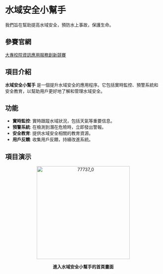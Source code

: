 # 水域安全小幫手

我們旨在幫助提高水域安全，預防水上事故，保護生命。

## 參賽官網

[大專校院資訊應用服務創新競賽](https://innoserve.tca.org.tw/)

## 項目介紹

**水域安全小幫手** 是一個提升水域安全的應用程序。它包括實時監控、預警系統和安全教育，以幫助用戶更好地了解和管理水域安全。

## 功能

- **實時監控**: 實時跟蹤水域狀況，包括天氣等重要信息。
- **預警系統**: 在檢測到潛在危險時，立即發出警報。
- **安全教育**: 提供水域安全相關的教育資源。
- **用戶反饋**: 收集用戶反饋，持續改進系統。

## 項目演示

<div align="center">
    <img src="https://github.com/user-attachments/assets/783bf205-eb13-408b-97af-59a78e8b75dd" alt="77737_0" width="300"/>
    <p><strong>進入水域安全小幫手的首頁畫面</strong></p>
</div>




